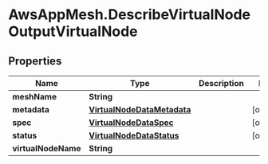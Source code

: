 # AwsAppMesh.DescribeVirtualNodeOutputVirtualNode

## Properties

Name | Type | Description | Notes
------------ | ------------- | ------------- | -------------
**meshName** | **String** |  | 
**metadata** | [**VirtualNodeDataMetadata**](VirtualNodeDataMetadata.md) |  | [optional] 
**spec** | [**VirtualNodeDataSpec**](VirtualNodeDataSpec.md) |  | [optional] 
**status** | [**VirtualNodeDataStatus**](VirtualNodeDataStatus.md) |  | [optional] 
**virtualNodeName** | **String** |  | 



